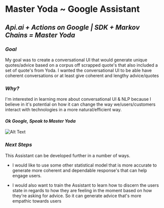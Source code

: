 # Master Yoda ~ Google Assistant

## *Api.ai + Actions on Google | SDK + Markov Chains = Master Yoda*

### *Goal*

My goal was to create a conversational UI that would generate unique quotes/advice based on a corpus off scrapped quote's that also included a set of quote's from Yoda. I wanted the conversational UI to be able have coherent conversations or at least give coherent and lengthy advice/quotes

<!-- ### *Game Plan*

My plan was to use a mathematical structure called Markov chain's to model the statistical likelihood of a word in a title being followed by some other word in a title. Then, I could use that statistical information to generate new titles by choosing the first word (at random) and then choosing subsequent words with a frequency proportional to how those words, and how they are arranged in regards to the original title. This will then give me a string of text that will not only be unique, but will also share stylistic properties when compared to the original text. -->


### *Why?*

I'm interested in learning more about conversational UI & NLP because I believe in it's potential on how it can change the way we/users/customers interact with technologies in a more natural/efficient way.



<!-- ### *Result*

My results suggest that generate.js was able to effectively model and observe the created state using Markov Chains, which then made it possible for the system to get the probability of each word and it's successor fairly easily. Thus making sentence/title generation from large datasets accurate and efficient. -->

#### *Ok Google, Speak to Master Yoda*

![Alt Text](https://i.stack.imgur.com/Oo6dl.png)

### *Next Steps*

This Assistant can be developed further in a number of ways.

- I would like to use some other statistical model that is more accurate to generate more coherent and dependable response's that can help engage users.

- I would also want to train the Assistant to learn how to discern the users state in regards to how they are feeling in the moment based on how they're asking for advice. So it can generate advice that's more empathic towards users
